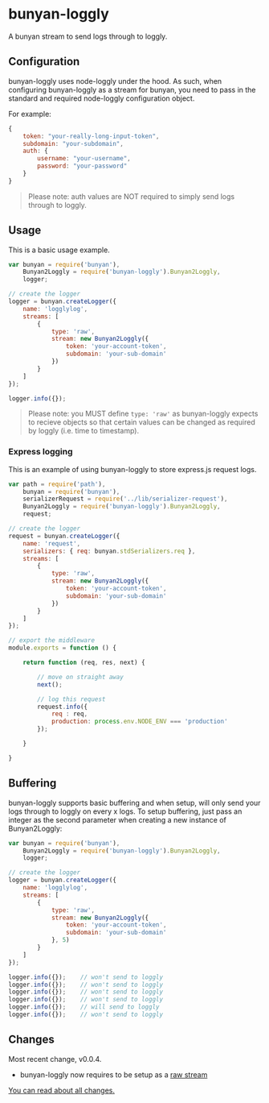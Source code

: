 bunyan-loggly
=============

A bunyan stream to send logs through to loggly.

## Configuration

bunyan-loggly uses node-loggly under the hood. As such, when configuring bunyan-loggly as a stream for bunyan, you need to pass in the standard and required node-loggly configuration object.

For example:

```javascript
{
	token: "your-really-long-input-token",
	subdomain: "your-subdomain",
	auth: {
    	username: "your-username",
    	password: "your-password"
	}
}
```
> Please note: auth values are NOT required to simply send logs through to loggly.

## Usage

This is a basic usage example.

```javascript
var bunyan = require('bunyan'),
	Bunyan2Loggly = require('bunyan-loggly').Bunyan2Loggly,
	logger;

// create the logger
logger = bunyan.createLogger({
	name: 'logglylog',
	streams: [
		{
			type: 'raw',
			stream: new Bunyan2Loggly({
				token: 'your-account-token',
				subdomain: 'your-sub-domain'
			})
		}
	]
});

logger.info({});
```

> Please note: you MUST define `type: 'raw'` as bunyan-loggly expects to recieve objects so that certain values can be changed as required by loggly (i.e. time to timestamp).

### Express logging

This is an example of using bunyan-loggly to store express.js request logs.

```javascript
var path = require('path'),
	bunyan = require('bunyan'),
	serializerRequest = require('../lib/serializer-request'),
	Bunyan2Loggly = require('bunyan-loggly').Bunyan2Loggly,
	request;

// create the logger
request = bunyan.createLogger({
	name: 'request',
	serializers: { req: bunyan.stdSerializers.req },
	streams: [
		{
			type: 'raw',
			stream: new Bunyan2Loggly({
				token: 'your-account-token',
				subdomain: 'your-sub-domain'
			})
		}
	]
});

// export the middleware
module.exports = function () {

	return function (req, res, next) {

		// move on straight away
		next();

		// log this request
		request.info({
			req : req,
			production: process.env.NODE_ENV === 'production'
		});

	}

}
```

## Buffering

bunyan-loggly supports basic buffering and when setup, will only send your logs through to loggly on every x logs. To setup buffering, just pass an integer as the second parameter when creating a new instance of Bunyan2Loggly:

```javascript
var bunyan = require('bunyan'),
	Bunyan2Loggly = require('bunyan-loggly').Bunyan2Loggly,
	logger;

// create the logger
logger = bunyan.createLogger({
	name: 'logglylog',
	streams: [
		{
			type: 'raw',
			stream: new Bunyan2Loggly({
				token: 'your-account-token',
				subdomain: 'your-sub-domain'
			}, 5)
		}
	]
});

logger.info({});	// won't send to loggly
logger.info({});	// won't send to loggly
logger.info({});	// won't send to loggly
logger.info({});	// won't send to loggly
logger.info({});	// will send to loggly
logger.info({});	// won't send to loggly
```

Changes
-------

Most recent change, v0.0.4.

- bunyan-loggly now requires to be setup as a [raw stream][rawstream]

[You can read about all changes.][bunyanlogglyhistory]

[rawstream]: https://github.com/trentm/node-bunyan#stream-type-raw "Bunyan raw stream"
[bunyanlogglyhistory]: https://github.com/smebberson/bunyan-loggly/blob/master/History.md "bunyan-loggly history"
